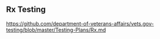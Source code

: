 ## Rx Testing

https://github.com/department-of-veterans-affairs/vets.gov-testing/blob/master/Testing-Plans/Rx.md
